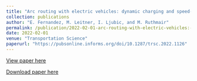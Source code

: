 ```yaml
---
title: "Arc routing with electric vehicles: dynamic charging and speed-dependent energy consumption"
collection: publications
author: "E. Fernandez, M. Leitner, I. Ljubic, and M. Ruthmair"
permalink: /publication/2022-02-01-arc-routing-with-electric-vehicles:-dynamic-charging-and-speed-dependent-energy-consumption
date: 2022-02-01
venue: "Transportation Science"
paperurl: "https://pubsonline.informs.org/doi/10.1287/trsc.2022.1126"
---
```


[View paper here](https://pubsonline.informs.org/doi/10.1287/trsc.2022.1126)

[Download paper here](http://www.optimization-online.org/DB_HTML/2019/06/7262.html)
